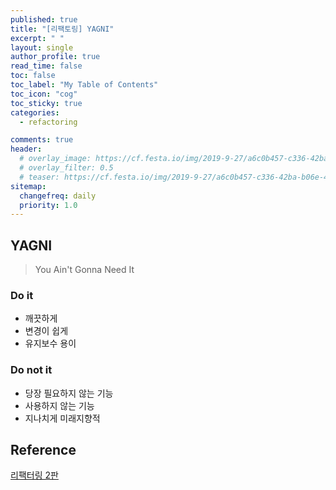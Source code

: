 ```yaml
---
published: true
title: "[리팩토링] YAGNI"
excerpt: " "
layout: single
author_profile: true
read_time: false
toc: false
toc_label: "My Table of Contents"
toc_icon: "cog"
toc_sticky: true
categories:
  - refactoring

comments: true
header:
  # overlay_image: https://cf.festa.io/img/2019-9-27/a6c0b457-c336-42ba-b06e-462de90ada91.jpg
  # overlay_filter: 0.5
  # teaser: https://cf.festa.io/img/2019-9-27/a6c0b457-c336-42ba-b06e-462de90ada91.jpg
sitemap:
  changefreq: daily
  priority: 1.0
---
```


## YAGNI

> You Ain't Gonna Need It

### Do it

- 깨끗하게
- 변경이 쉽게
- 유지보수 용이

### Do not it

- 당장 필요하지 않는 기능
- 사용하지 않는 기능
- 지나치게 미래지향적

## Reference

[리팩터링 2판](http://www.yes24.com/Product/Goods/89649360)
